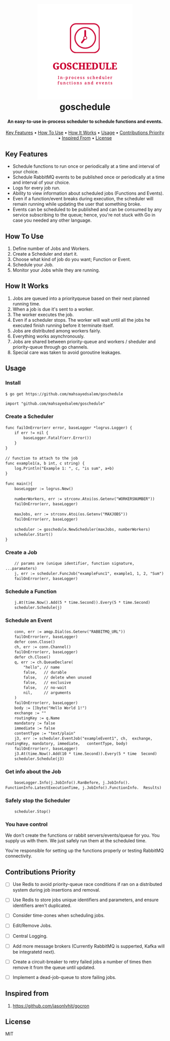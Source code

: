 <h1 align="center">
  <br>
  <img src="assets/logo.jpg" alt="Markdownify" width="300">
  <br>
  goschedule
  <br>
</h1>

<h4 align="center">An easy-to-use in-process scheduler to schedule functions and events.</h4>

<p align="center">
  <a href="#key-features">Key Features</a> •
  <a href="#how-to-use">How To Use</a> •
  <a href="#how-it-works">How It Works</a> •
  <a href="#usage">Usage</a> •
  <a href="#contribution-priority">Contributions Priority</a> •
  <a href="#inspired-from">Inspired From</a> •
  <a href="#license">License</a>
</p>

## Key Features

* Schedule functions to run once or periodically at a time and interval of your choice.
* Schedule RabbitMQ events to be published once or periodically at a time and interval of your choice.
* Logs for every job run.  
* Ability to view information about scheduled jobs (Functions and Events).
* Even if a function/event breaks during execution, the scheduler will remain running while updating the user that something broke.
* Events can be scheduled to be published and can be consumed by any service subscribing to the queue; hence, you're not stuck with Go in case you needed any other language.

## How To Use

1. Define number of Jobs and Workers.
2. Create a Scheduler and start it. 
3. Choose what kind of job do you want; Function or Event.
4. Schedule your Job. 
5. Monitor your Jobs while they are running.

## How It Works

1. Jobs are queued into a priorityqueue based on their next planned running time. 
2. When a job is due it's sent to a worker.
3. The worker executes the job.
4. Even if a scheduler stops. The worker will wait until all the jobs he executed finish running before it terminate itself.
5. Jobs are distributed among workers fairly. 
6. Everything works asynchronously.
7. Jobs are shared between priority-queue and workers / sheduler and priority-queue through go channels.
8. Special care was taken to avoid goroutine leakages.
## Usage

### Install

```sh
$ go get https://github.com/mahsayedsalem/goschedule
```

```
import "github.com/mahsayedsalem/goschedule"
```

### Create a Scheduler

```
func failOnError(err error, baseLogger *logrus.Logger) {
	if err != nil {
		baseLogger.Fatalf(err.Error())
	}
}

// function to attach to the job
func example1(a, b int, c string) {
	log.Println("Example 1: ", c, "is sum", a+b)
}

func main(){
    baseLogger := logrus.New()

    numberWorkers, err := strconv.Atoi(os.Getenv("WORKERSNUMBER"))
    failOnError(err, baseLogger)

    maxJobs, err := strconv.Atoi(os.Getenv("MAXJOBS"))
    failOnError(err, baseLogger)

    scheduler := goschedule.NewScheduler(maxJobs, numberWorkers)
    scheduler.Start()
}
```

### Create a Job
```
    // params are (unique identifier, function signature, ...paramaters)
    j, err := scheduler.FuncJob("exampleFunc1", example1, 1, 2, "Sum")
    failOnError(err, baseLogger)
```

### Schedule a Function
```
    j.At(time.Now().Add(5 * time.Second)).Every(5 * time.Second)
    scheduler.Schedule(j)
```

### Schedule an Event
```
    conn, err := amqp.Dial(os.Getenv("RABBITMQ_URL"))
    failOnError(err, baseLogger)
    defer conn.Close()  
    ch, err := conn.Channel()
    failOnError(err, baseLogger)
    defer ch.Close()
    q, err := ch.QueueDeclare(
    	"hello", // name
    	false,   // durable
    	false,   // delete when unused
    	false,   // exclusive
    	false,   // no-wait
    	nil,     // arguments
    )
    failOnError(err, baseLogger)
    body := []byte("Hello World 1!")
    exchange := ""
    routingKey := q.Name
    mandatory := false
    immediate := false
    contentType := "text/plain" 
    j3, err := scheduler.EventJob("exampleEvent1", ch,  exchange, routingKey, mandatory, immediate,   contentType, body)
    failOnError(err, baseLogger)
    j3.At(time.Now().Add(10 * time.Second)).Every(5 * time  Second)
    scheduler.Schedule(j3)
```

### Get info about the Job

```
    baseLogger.Info(j.JobInfo().RanBefore, j.JobInfo(). FunctionInfo.LatestExecutionTime, j.JobInfo().FunctionInfo.  Results)
```

### Safely stop the Scheduler

```
    scheduler.Stop()
```

### You have control

We don't create the functions or rabbit servers/events/queue for you. You supply us with them. We just safely run them at the scheduled time.

You're responsible for setting up the functions properly or testing RabbitMQ connectivity.

## Contributions Priority

- [ ] Use Redis to avoid priority-queue race conditions if ran on a distributed system during job insertions and removal. 
- [ ] Use Redis to store jobs unique identifiers and parameters, and ensure identifiers aren't duplicated.
- [ ] Consider time-zones when scheduling jobs.
- [ ] Edit/Remove Jobs.
- [ ] Central Logging.
- [ ] Add more message brokers (Currently RabbitMQ is supperted, Kafka will be integratetd next).
- [ ] Create a circuit-breaker to retry failed jobs a number of times then remove it from the queue until updated.  
- [ ] Implement a dead-job-queue to store failing jobs.


## Inspired from

1. https://github.com/jasonlvhit/gocron

## License

MIT
